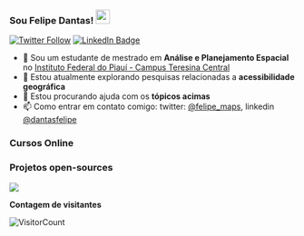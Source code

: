 ### Sou Felipe Dantas! <img src="https://media.tenor.com/images/18c7abff420e2791934115665b6d4a67/tenor.gif" width="25">

[![Twitter Follow](https://img.shields.io/twitter/follow/iamtekson?style=social)](https://twitter.com/felipe_maps)
[![LinkedIn Badge](https://img.shields.io/badge/My-LinkedIn-blue)](https://www.linkedin.com/in/dantasfelipe/)
<!-- [![Donate Badge](https://img.shields.io/badge/Donate-Buy%20me%20a%20coffee-yellowgreen.svg)](https://buymeacoffee.com/felipedantas) -->

- 🔭 Sou um estudante de mestrado em **Análise e Planejamento Espacial** no [Instituto Federal do Piauí - Campus Teresina Central](https://www.ifpi.edu.br/mapeprof)
- 🌱 Estou atualmente explorando pesquisas relacionadas a  **acessibilidade geográfica**
- 🤔 Estou procurando ajuda com os **tópicos acimas**
- 📫 Como entrar em contato comigo: twitter: [@felipe_maps](https://twitter.com/felipe_maps), linkedin [@dantasfelipe](https://www.linkedin.com/in/dantasfelipe/)


### Cursos Online


### Projetos open-sources


<img src="https://github-readme-stats.vercel.app/api?username=felipedantas-pi&&show_icons=true&count_private=true" />

**Contagem de visitantes**

![VisitorCount](https://profile-counter.glitch.me/{felipedantas-pi}/count.svg)